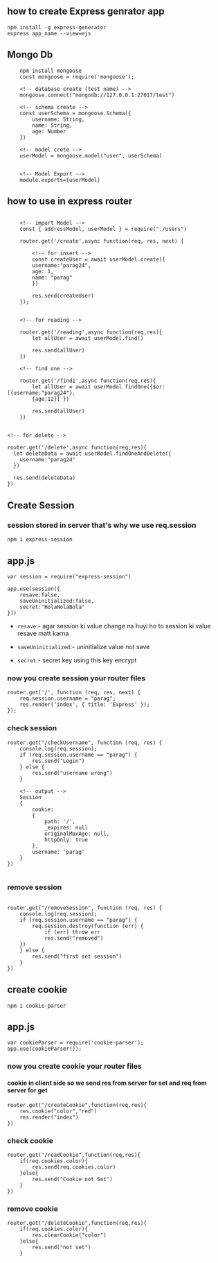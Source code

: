 ## how to create Express genrator app

```
npm install -g express-generator
express app_name --view=ejs
```

## Mongo Db

```
    npm install mongoose
    const mongoose = require('mongoose');

    <!-- database create (test name) -->
    mongoose.connect("mongodb://127.0.0.1:27017/test")

    <!-- schema create -->
    const userSchema = mongoose.Schema({
        username: String,
        name: String,
        age: Number
    })

    <!-- model crete -->
    userModel = mongoose.model("user", userSchema)


    <!-- Model Export -->
    module.exports={userModel}
```

## how to use in express router

```

    <!-- import Model -->
    const { addressModel, userModel } = require("./users")

    router.get('/create',async function(req, res, next) {
    
        <!-- for insert -->    
        const createUser = await userModel.create({
        username:"parag24",
        age: 1,
        name: "parag"
        })

        res.send(createUser)
    });


    <!-- for reading -->

    router.get('/reading',async function(req,res){
        let allUser = await userModel.find()
        
        res.send(allUser)
    })

    <!-- find one -->

    router.get('/find1',async function(req,res){
        let allUser = await userModel findOne({$or: [{username:"parag24"},
        {age:12}] })

        res.send(allUser)
    })


<!-- for delete -->

router.get('/delete',async function(req,res){
  let deleteData = await userModel.findOneAndDelete({
    username:"parag24"
  })

  res.send(deleteData)
})
```

## Create Session
### session stored in server that's why we use req.session

```
npm i express-session
```

## app.js 

```
var session = require("express-session")

app.use(session({
    resave:false,
    saveUninitialized:false,
    secret:"HolaHolaBola"
}))

```

- ``resave``:- agar session ki value change na huyi ho to session ki value resave matt karna

- ``saveUninitialized``:- uninitialize value not save

- ``secret``:- secret key using this key encrypt

### now you create session your router files

```
router.get('/', function (req, res, next) {
    req.session.username = "parag";
    res.render('index', { title: 'Express' });
});
```

### check session

```
router.get("/checkUsername", function (req, res) {
    console.log(req.session);
    if (req.session.username == "parag") {
        res.send("Login")
    } else {
        res.send("username wrong")
    }
  
    <!-- output -->
    Session 
    {
        cookie: 
        { 
            path: '/', 
            _expires: null 
            originalMaxAge: null, 
            httpOnly: true 
        },
        username: 'parag'
    }
})


```

### remove session

```

router.get("/removeSession", function (req, res) {
    console.log(req.session);
    if (req.session.username == "parag") {
        req.session.destroy(function (err) {
            if (err) throw err
            res.send("removed")
    })
    } else {
        res.send("first set session")
    }
})
```

## create cookie
```
npm i cookie-parser
```

## app.js

```
var cookieParser = require('cookie-parser');
app.use(cookieParser());
```


### now you create cookie your router files
#### cookie in client side so we send res from server for set and req from server for get
```
router.get("/createCookie",function(req,res){
    res.cookie("color","red")
    res.render("index")
})

```

### check cookie

```
router.get("/readCookie",function(req,res){
    if(req.cookies.color){
        res.send(req.cookies.color)
    }else{
        res.send("Cookie not Set")
    }
})
```

### remove cookie

```
router.get("/deleteCookie",function(req,res){
    if(req.cookies.color){
        res.clearCookie("color")
    }else{
        res.send("not set")
    }
```



